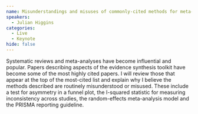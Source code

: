 ```yaml
---
name: Misunderstandings and misuses of commonly-cited methods for meta-analyses
speakers:
  - Julian Higgins
categories:
  - Live
  - Keynote
hide: false
---
```


Systematic reviews and meta-analyses have become influential and popular. Papers describing aspects of the evidence synthesis toolkit have become some of the most highly cited papers. I will review those that appear at the top of the most-cited list and explain why I believe the methods described are routinely misunderstood or misused. These include a test for asymmetry in a funnel plot, the I-squared statistic for measuring inconsistency across studies, the random-effects meta-analysis model and the PRISMA reporting guideline.